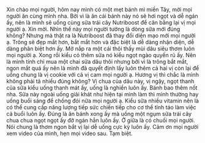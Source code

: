 Xin chào mọi người, hôm nay mình có một mẹt bánh mì miền Tây, mời mọi người ăn cùng mình nha. Bởi vì là ăn cái bánh này nó sẽ hơi ngọt và dễ ngán ấy, nên là mình sẽ uống cùng sữa trái cây Nutriboost để cân bằng lại vị mọi người ạ. Xin mời. Nhìn thế này mọi người tưởng là dòng sữa mới đúng không? Nhưng mà thật ra là Nutriboost đã thay đổi diện mạo mới mọi người ạ. Trông sẽ đẹp mắt hơn, bắt mắt hơn và đặc biệt là dễ dàng nhận diện, dễ dàng phân biệt hơn ấy. Mở nắp ra một cái thôi thấy mùi dâu siêu thơm luôn mọi người ạ. Xong rồi kiểu có thêm sữa nó kiểu ngọt ngào quyến rũ ấy. Nên là mình tính chỉ mua một chai sữa dâu thôi nhưng bởi vì là trông bắt mắt, ngon mắt quá ấy nên là mình đã quyết định lấy luôn thêm cả hai vị còn lại để uống chung là vị cookie với cả vị cam mọi người ạ. Hương vị thì chắc là mình không phải tả nhiều đúng không? Vị chua của dâu này, vị ngậy, ngọt thanh của sữa kiểu uống thanh mát ấy, uống là nghiền luôn ấy. Bánh bao thêm nốt nha. Sữa này ngoài uống giải khát như hiện tại mình làm thì mình thường hay uống buổi sáng để chống đói nữa mọi người ạ. Kiểu sữa nhiều vitamin nên là có thể cung cấp năng lượng tiếp sức chiến tiếp cho cơ thể tỉnh táo làm việc cả buổi luôn ấy. Đúng là ăn bánh xong ấy mà uống một ngụm sữa trái cây chua chua ngọt ngọt ấy đỡ ngán hẳn luôn ấy. Ở giữa là có chuối mọi người. Nói chung là thơm ngon bắt vị lại dễ uống cực kỳ luôn ấy. Cảm ơn mọi người xem video của mình, hẹn mọi video sau. Tạm biệt.